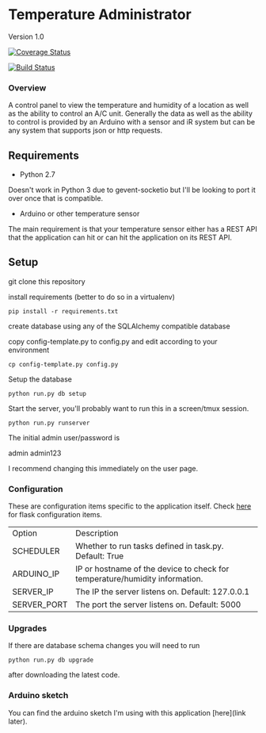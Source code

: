 # Temperature Administrator
Version 1.0


[![Coverage Status](https://coveralls.io/repos/Teddy-Schmitz/temperature_admin/badge.svg?branch=master&service=github)](https://coveralls.io/github/Teddy-Schmitz/temperature_admin?branch=master)


[![Build Status](https://travis-ci.org/Teddy-Schmitz/temperature_admin.svg?branch=master)](https://travis-ci.org/Teddy-Schmitz/temperature_admin)
### Overview

A control panel to view the temperature and humidity of a location as well as the ability to control an A/C unit.  Generally the data as well as the ability to control is provided by an Arduino with a sensor and iR system but can be any system that supports json or http requests.

## Requirements

- Python 2.7

Doesn't work in Python 3 due to gevent-socketio but I'll be looking to port it over once that is compatible.

- Arduino or other temperature sensor

The main requirement is that your temperature sensor either has a REST API that the application can hit or can hit the application on its REST API.

## Setup

git clone this repository

install requirements (better to do so in a virtualenv)

`pip install -r requirements.txt`

create database using any of the SQLAlchemy compatible database

copy config-template.py to config.py and edit according to your environment

`cp config-template.py config.py`

Setup the database

`python run.py db setup`

Start the server, you'll probably want to run this in a screen/tmux session.

`python run.py runserver`

The initial admin user/password is

admin
admin123

I recommend changing this immediately on the user page.


### Configuration

These are configuration items specific to the application itself.  Check [here](http://flask.pocoo.org/docs/0.10/config/#configuration-basics) for flask configuration items.


<table>
<tr>
    <td>Option</td>
    <td>Description</td>
</tr>
<tr>
    <td>SCHEDULER</td>
    <td>Whether to run tasks defined in task.py. Default: True</td>
</tr>
<tr>
    <td>ARDUINO_IP</td>
    <td>IP or hostname of the device to check for temperature/humidity information.</td>
</tr>
<tr>
    <td>SERVER_IP</td>
    <td>The IP the server listens on. Default: 127.0.0.1</td>
</tr>
<tr>
    <td>SERVER_PORT</td>
    <td>The port the server listens on. Default: 5000</td>
</tr>
</table>


### Upgrades

If there are database schema changes you will need to run

```python run.py db upgrade```

after downloading the latest code.


### Arduino sketch

You can find the arduino sketch I'm using with this application [here](link later).

